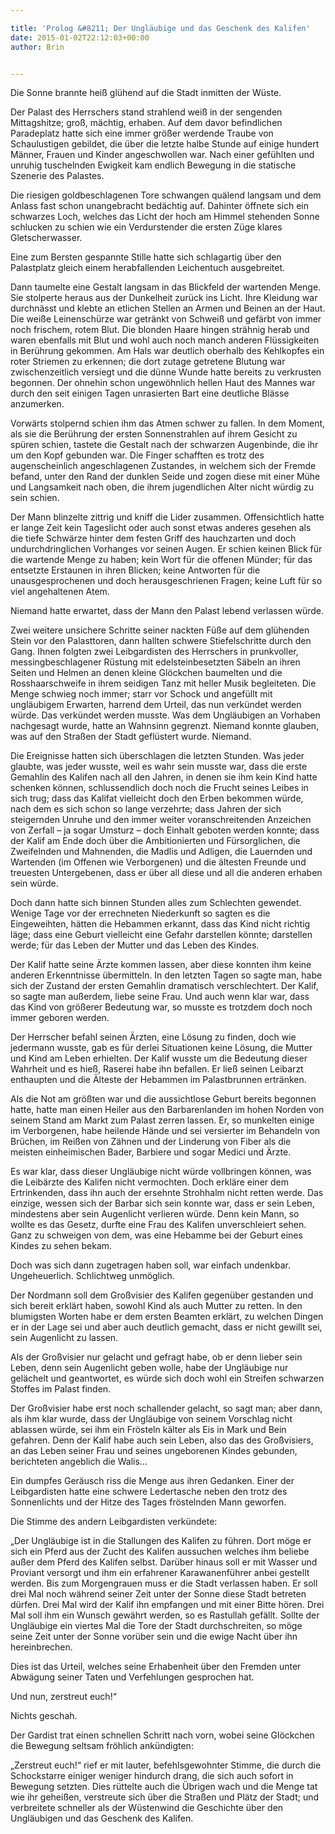 ```yaml
---

title: 'Prolog &#8211; Der Ungläubige und das Geschenk des Kalifen'
date: 2015-01-02T22:12:03+00:00
author: Brin


---
```

Die Sonne brannte heiß glühend auf die Stadt inmitten der Wüste.
  
Der Palast des Herrschers stand strahlend weiß in der sengenden Mittagshitze; groß, mächtig, erhaben. Auf dem davor befindlichen Paradeplatz hatte sich eine immer größer werdende Traube von Schaulustigen gebildet, die über die letzte halbe Stunde auf einige hundert Männer, Frauen und Kinder angeschwollen war. Nach einer gefühlten und unruhig tuschelnden Ewigkeit kam endlich Bewegung in die statische Szenerie des Palastes.
  
Die riesigen goldbeschlagenen Tore schwangen quälend langsam und dem Anlass fast schon unangebracht bedächtig auf. Dahinter öffnete sich ein schwarzes Loch, welches das Licht der hoch am Himmel stehenden Sonne schlucken zu schien wie ein Verdurstender die ersten Züge klares Gletscherwasser.
  
Eine zum Bersten gespannte Stille hatte sich schlagartig über den Palastplatz gleich einem herabfallenden Leichentuch ausgebreitet.

Dann taumelte eine Gestalt langsam in das Blickfeld der wartenden Menge. Sie stolperte heraus aus der Dunkelheit zurück ins Licht. Ihre Kleidung war durchnässt und klebte an etlichen Stellen an Armen und Beinen an der Haut. Die weiße Leinenschürze war getränkt von Schweiß und gefärbt von immer noch frischem, rotem Blut. Die blonden Haare hingen strähnig herab und waren ebenfalls mit Blut und wohl auch noch manch anderen Flüssigkeiten in Berührung gekommen. Am Hals war deutlich oberhalb des Kehlkopfes ein roter Striemen zu erkennen; die dort zutage getretene Blutung war zwischenzeitlich versiegt und die dünne Wunde hatte bereits zu verkrusten begonnen. Der ohnehin schon ungewöhnlich hellen Haut des Mannes war durch den seit einigen Tagen unrasierten Bart eine deutliche Blässe anzumerken.
  
Vorwärts stolpernd schien ihm das Atmen schwer zu fallen. In dem Moment, als sie die Berührung der ersten Sonnenstrahlen auf ihrem Gesicht zu spüren schien, tastete die Gestalt nach der schwarzen Augenbinde, die ihr um den Kopf gebunden war. Die Finger schafften es trotz des augenscheinlich angeschlagenen Zustandes, in welchem sich der Fremde befand, unter den Rand der dunklen Seide und zogen diese mit einer Mühe und Langsamkeit nach oben, die ihrem jugendlichen Alter nicht würdig zu sein schien.
  
Der Mann blinzelte zittrig und kniff die Lider zusammen. Offensichtlich hatte er lange Zeit kein Tageslicht oder auch sonst etwas anderes gesehen als die tiefe Schwärze hinter dem festen Griff des hauchzarten und doch undurchdringlichen Vorhanges vor seinen Augen. Er schien keinen Blick für die wartende Menge zu haben; kein Wort für die offenen Münder; für das entsetzte Erstaunen in ihren Blicken; keine Antworten für die unausgesprochenen und doch herausgeschrienen Fragen; keine Luft für so viel angehaltenen Atem.
  
Niemand hatte erwartet, dass der Mann den Palast lebend verlassen würde.

Zwei weitere unsichere Schritte seiner nackten Füße auf dem glühenden Stein vor den Palasttoren, dann hallten schwere Stiefelschritte durch den Gang. Ihnen folgten zwei Leibgardisten des Herrschers in prunkvoller, messingbeschlagener Rüstung mit edelsteinbesetzten Säbeln an ihren Seiten und Helmen an denen kleine Glöckchen baumelten und die Rosshaarschweife in ihrem seidigen Tanz mit heller Musik begleiteten. Die Menge schwieg noch immer; starr vor Schock und angefüllt mit ungläubigem Erwarten, harrend dem Urteil, das nun verkündet werden würde. Das verkündet werden musste. Was dem Ungläubigen an Vorhaben nachgesagt wurde, hatte an Wahnsinn gegrenzt. Niemand konnte glauben, was auf den Straßen der Stadt geflüstert wurde. Niemand.

Die Ereignisse hatten sich überschlagen die letzten Stunden. Was jeder glaubte, was jeder wusste, weil es wahr sein musste war, dass die erste Gemahlin des Kalifen nach all den Jahren, in denen sie ihm kein Kind hatte schenken können, schlussendlich doch noch die Frucht seines Leibes in sich trug; dass das Kalifat vielleicht doch den Erben bekommen würde, nach dem es sich schon so lange verzehrte; dass Jahren der sich steigernden Unruhe und den immer weiter voranschreitenden Anzeichen von Zerfall &#8211; ja sogar Umsturz &#8211; doch Einhalt geboten werden konnte; dass der Kalif am Ende doch über die Ambitionierten und Fürsorglichen, die Zweifelnden und Mahnenden, die Madlis und Adligen, die Lauernden und Wartenden (im Offenen wie Verborgenen) und die ältesten Freunde und treuesten Untergebenen, dass er über all diese und all die anderen erhaben sein würde.
  
Doch dann hatte sich binnen Stunden alles zum Schlechten gewendet. Wenige Tage vor der errechneten Niederkunft so sagten es die Eingeweihten, hätten die Hebammen erkannt, dass das Kind nicht richtig läge; dass eine Geburt vielleicht eine Gefahr darstellen könnte; darstellen werde; für das Leben der Mutter und das Leben des Kindes.
  
Der Kalif hatte seine Ärzte kommen lassen, aber diese konnten ihm keine anderen Erkenntnisse übermitteln. In den letzten Tagen so sagte man, habe sich der Zustand der ersten Gemahlin dramatisch verschlechtert. Der Kalif, so sagte man außerdem, liebe seine Frau. Und auch wenn klar war, dass das Kind von größerer Bedeutung war, so musste es trotzdem doch noch immer geboren werden.
  
Der Herrscher befahl seinen Ärzten, eine Lösung zu finden, doch wie jedermann wusste, gab es für derlei Situationen keine Lösung, die Mutter und Kind am Leben erhielten. Der Kalif wusste um die Bedeutung dieser Wahrheit und es hieß, Raserei habe ihn befallen. Er ließ seinen Leibarzt enthaupten und die Älteste der Hebammen im Palastbrunnen ertränken.
  
Als die Not am größten war und die aussichtlose Geburt bereits begonnen hatte, hatte man einen Heiler aus den Barbarenlanden im hohen Norden von seinem Stand am Markt zum Palast zerren lassen. Er, so munkelten einige im Verborgenen, habe heilende Hände und sei versierter im Behandeln von Brüchen, im Reißen von Zähnen und der Linderung von Fiber als die meisten einheimischen Bader, Barbiere und sogar Medici und Ärzte.
  
Es war klar, dass dieser Ungläubige nicht würde vollbringen können, was die Leibärzte des Kalifen nicht vermochten. Doch erkläre einer dem Ertrinkenden, dass ihn auch der ersehnte Strohhalm nicht retten werde. Das einzige, wessen sich der Barbar sich sein konnte war, dass er sein Leben, mindestens aber sein Augenlicht verlieren würde. Denn kein Mann, so wollte es das Gesetz, durfte eine Frau des Kalifen unverschleiert sehen. Ganz zu schweigen von dem, was eine Hebamme bei der Geburt eines Kindes zu sehen bekam.
  
Doch was sich dann zugetragen haben soll, war einfach undenkbar. Ungeheuerlich. Schlichtweg unmöglich.
  
Der Nordmann soll dem Großvisier des Kalifen gegenüber gestanden und sich bereit erklärt haben, sowohl Kind als auch Mutter zu retten. In den blumigsten Worten habe er dem ersten Beamten erklärt, zu welchen Dingen er in der Lage sei und aber auch deutlich gemacht, dass er nicht gewillt sei, sein Augenlicht zu lassen.
  
Als der Großvisier nur gelacht und gefragt habe, ob er denn lieber sein Leben, denn sein Augenlicht geben wolle, habe der Ungläubige nur gelächelt und geantwortet, es würde sich doch wohl ein Streifen schwarzen Stoffes im Palast finden.
  
Der Großvisier habe erst noch schallender gelacht, so sagt man; aber dann, als ihm klar wurde, dass der Ungläubige von seinem Vorschlag nicht ablassen würde, sei ihm ein Frösteln kälter als Eis in Mark und Bein gefahren. Denn der Kalif habe auch sein Leben, also das des Großvisiers, an das Leben seiner Frau und seines ungeborenen Kindes gebunden, berichteten angeblich die Walis…

Ein dumpfes Geräusch riss die Menge aus ihren Gedanken. Einer der Leibgardisten hatte eine schwere Ledertasche neben den trotz des Sonnenlichts und der Hitze des Tages fröstelnden Mann geworfen.
  
Die Stimme des andern Leibgardisten verkündete:
  
„Der Ungläubige ist in die Stallungen des Kalifen zu führen. Dort möge er sich ein Pferd aus der Zucht des Kalifen aussuchen welches ihm beliebe außer dem Pferd des Kalifen selbst. Darüber hinaus soll er mit Wasser und Proviant versorgt und ihm ein erfahrener Karawanenführer anbei gestellt werden. Bis zum Morgengrauen muss er die Stadt verlassen haben. Er soll drei Mal noch während seiner Zeit unter der Sonne diese Stadt betreten dürfen. Drei Mal wird der Kalif ihn empfangen und mit einer Bitte hören. Drei Mal soll ihm ein Wunsch gewährt werden, so es Rastullah gefällt. Sollte der Ungläubige ein viertes Mal die Tore der Stadt durchschreiten, so möge seine Zeit unter der Sonne vorüber sein und die ewige Nacht über ihn hereinbrechen.
  
Dies ist das Urteil, welches seine Erhabenheit über den Fremden unter Abwägung seiner Taten und Verfehlungen gesprochen hat.
  
Und nun, zerstreut euch!“

Nichts geschah.

Der Gardist trat einen schnellen Schritt nach vorn, wobei seine Glöckchen die Bewegung seltsam fröhlich ankündigten:
  
„Zerstreut euch!“ rief er mit lauter, befehlsgewohnter Stimme, die durch die Schockstarre einiger weniger hindurch drang, die sich auch sofort in Bewegung setzten. Dies rüttelte auch die Übrigen wach und die Menge tat wie ihr geheißen, verstreute sich über die Straßen und Plätz der Stadt; und verbreitete schneller als der Wüstenwind die Geschichte über den Ungläubigen und das Geschenk des Kalifen.